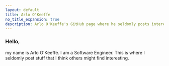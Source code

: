 ```yaml
---
layout: default
title: Arlo O'Keeffe
no_title_expansion: true
description: Arlo O'Keeffe's GitHub page where he seldomly posts interesting stuff.
---
```

### Hello,

my name is Arlo O'Keeffe. I am a Software Engineer. This is
where I seldomly post stuff that I think others might find interesting.
